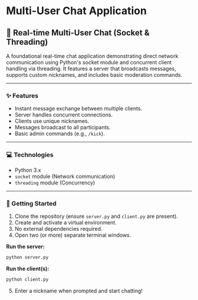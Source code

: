 # Multi-User Chat Application

## 💬 Real-time Multi-User Chat (Socket & Threading)

A foundational real-time chat application demonstrating direct network communication using Python's socket module and concurrent client handling via threading. It features a server that broadcasts messages, supports custom nicknames, and includes basic moderation commands.

---

### ✨ Features

- Instant message exchange between multiple clients.  
- Server handles concurrent connections.  
- Clients use unique nicknames.  
- Messages broadcast to all participants.  
- Basic admin commands (e.g., `/kick`).

---

### 💻 Technologies

- Python 3.x  
- `socket` module (Network communication)  
- `threading` module (Concurrency)

---

### 🚀 Getting Started

1. Clone the repository (ensure `server.py` and `client.py` are present).
2. Create and activate a virtual environment.
3. No external dependencies required.
4. Open two (or more) separate terminal windows.

**Run the server:**
```bash
python server.py
```

**Run the client(s):**
```bash
python client.py
```

5. Enter a nickname when prompted and start chatting!

